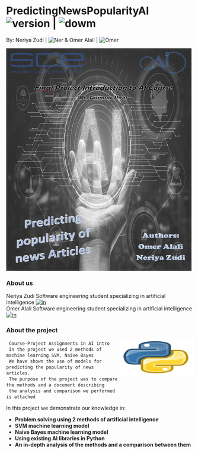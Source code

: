 # PredictingNewsPopularityAI <img src="https://img.shields.io/badge/version-1.0-yellowgreen" alt="version" > |   <img src="https://img.shields.io/badge/Downloads-2-lightgreen" alt="dowm" >

 By: Neriya Zudi | <img src="https://img.shields.io/badge/Neriya-Programmer-blue" alt="Ner" > 
 & Omer Alali | <img src="https://img.shields.io/badge/Omer-Programmer-green" alt="Omer" >

<img src="https://github.com/NeriyaZudi/PredictingNewsPopularityAI/blob/main/pictures/PredictingNews.png" align="center"
     alt="cover" width="500" height="600">
     
<h3> About us </h3>

 Neriya Zudi  Software engineering student specializing in artificial intelligence 
<a href="https://www.linkedin.com/in/neriyazudi/">
 <img src="https://pbs.twimg.com/profile_images/1468001580184047616/PxDlAA8N_400x400.jpg" alt="in" width="20" height="20" target=blanck> 
 </a> </br>
 Omer Alali Software engineering student specializing in artificial intelligence 
 <a href="https://www.linkedin.com/in/omer-alali-463b00162/"> 
  <img src="https://pbs.twimg.com/profile_images/1468001580184047616/PxDlAA8N_400x400.jpg" alt="in" width="20" height="20" target=blanck> 
 </a>
 
<h3> About the project </h3>
   <img src="https://github.com/NeriyaZudi/PredictingNewsPopularityAI/blob/main/pictures/PY-logo.png" align="right"
     alt="py logo" width="200" height="98">

     Course-Project Assignments in AI intro
     In the project we used 2 methods of machine learning SVM, Naive Bayes
     We have shown the use of models for predicting the popularity of news articles.
     The purpose of the project was to compare the methods and a document describing
     the analysis and comparison we performed is attached
 
 
 
 
  In this project we demonstrate our knowledge in:
   * **Problem solving using 2 methods of artificial intelligence**
   * **SVM machine learning model**
   * **Naive Bayes machine learning model**
   * **Using existing AI libraries in Python**
   * **An in-depth analysis of the methods and a comparison between them**
   
   
